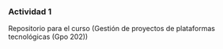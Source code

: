 ### Actividad 1
Repositorio para el curso (Gestión de proyectos de plataformas tecnológicas (Gpo 202))
